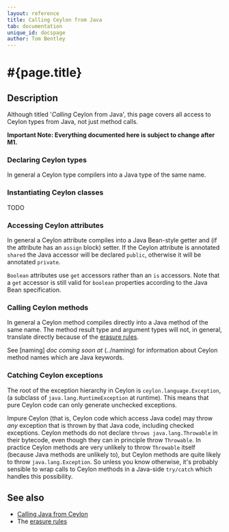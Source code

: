 ```yaml
---
layout: reference
title: Calling Ceylon from Java
tab: documentation
unique_id: docspage
author: Tom Bentley
---
```


# #{page.title}

## Description

Although titled '*Calling* Ceylon from Java', this page covers all access to 
Ceylon types from Java, not just method calls.

**Important Note: Everything documented here is subject to change after M1.**

### Declaring Ceylon types

In general a Ceylon type compilers into a Java type of the same name.

### Instantiating Ceylon classes

TODO

### Accessing Ceylon attributes

In general a Ceylon attribute compiles into a Java Bean-style getter and 
(if the attribute has an `assign` block) setter. If the Ceylon attribute
is annotated `shared` the Java accessor will be declared `public`, otherwise
it will be annotated `private`.

`Boolean` attributes use `get` accessors rather than an `is` accessors. 
Note that a `get` accessor is still valid for `boolean` properties 
according to the Java Bean specification.

### Calling Ceylon methods

In general a Ceylon method compiles directly into a Java method of the same 
name. The method result type and argument types will not, in general, 
translate directly because of the [erasure rules](../erasure).

See [naming] _doc coming soon at_ (../naming) for information about Ceylon method names which are 
Java keywords.

### Catching Ceylon exceptions

The root of the exception hierarchy in Ceylon is `ceylon.language.Exception`, 
(a subclass of `java.lang.RuntimeException` at runtime). This means that pure Ceylon code can only
generate unchecked exceptions.

Impure Ceylon (that is, Ceylon code which access Java code) may throw 
*any* exception that is thrown by that Java code, including checked exceptions. 
Ceylon methods do not declare `throws java.lang.Throwable` in their bytecode, 
even though they can in principle throw `Throwable`. In practice 
Ceylon methods are very unlikely to throw `Throwable` itself 
(because Java methods are unlikely to), but Ceylon methods are quite likely 
to throw `java.lang.Exception`. So unless you know otherwise, it's 
probably sensible to wrap calls to Ceylon methods in a Java-side 
`try/catch` which handles this possibility.


## See also

* [Calling Java from Ceylon](../java-from-ceylon)
* The [erasure rules](../erasure)

